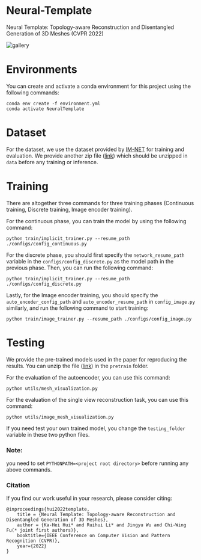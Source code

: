 # Neural-Template
Neural Template: Topology-aware Reconstruction and Disentangled Generation of 3D Meshes (CVPR 2022)

![gallery](figures/gallery.png)

# Environments
You can create and activate a conda environment for this project using the following commands:
```angular2html
conda env create -f environment.yml
conda activate NeuralTemplate
```

# Dataset
For the dataset, we use the dataset provided by [IM-NET](https://github.com/czq142857/IM-NET-pytorch) for training and evaluation. We provide another zip file ([link](https://drive.google.com/file/d/177bC-AresW8tMq54_q84K6Eav_hGxUZE/view?usp=sharing)) which should be unzipped in ```data``` before any training or inference.

# Training
There are altogether three commands for three training phases (Continuous training, Discrete training, Image encoder training).

For the continuous phase, you can train the model by using the following command:
```angular2html
python train/implicit_trainer.py --resume_path ./configs/config_continuous.py
```

For the discrete phase, you should first specify the ```network_resume_path``` variable in the ```configs/config_discrete.py``` as the model path in the previous phase. Then, you can run the following command:
```angular2html
python train/implicit_trainer.py --resume_path ./configs/config_discrete.py
```

Lastly, for the Image encoder training, you should specify the ```auto_encoder_config_path```  and ```auto_encoder_resume_path``` in ```config_image.py``` similarly, and run the following command to start training:
```angular2html
python train/image_trainer.py --resume_path ./configs/config_image.py
```

# Testing
We provide the pre-trained models used in the paper for reproducing the results. You can unzip the file ([link](https://drive.google.com/file/d/1--C2xUp0yao_nHDNvEpL3a1ZpTVC139J/view?usp=sharing)) in the ```pretrain``` folder.

For the evaluation of the autoencoder, you can use this command:
```angular2html
python utils/mesh_visualization.py
```

For the evaluation of the single view reconstruction task, you can use this command:
```angular2html
python utils/image_mesh_visualization.py
```

If you need test your own trained model, you change the ```testing_folder``` variable in these two python files.

### Note: 
you need to set ```PYTHONPATH=<project root directory>``` before running any above commands.

### Citation
If you find our work useful in your research, please consider citing:
```
@inproceedings{hui2022template,
    title = {Neural Template: Topology-aware Reconstruction and Disentangled Generation of 3D Meshes},
    author = {Ka-Hei Hui* and Ruihui Li* and Jingyu Wu and Chi-Wing Fu(* joint first authors)},
    booktitle={IEEE Conference on Computer Vision and Pattern Recognition (CVPR)},
    year={2022}
}
```


